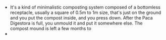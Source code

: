 - It's a kind of minimalistic composting system composed of a bottomless receptacle, usually a square of 0.5m to 1m size, that's just on the ground and you put the compost inside, and you press down. After the Paca Digestora is full, you unmould it and put it somewhere else. The compost mound is left a few months to
-